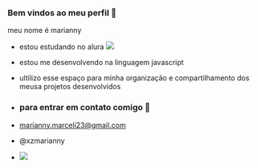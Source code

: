 ### Bem vindos ao meu perfil 🌻

meu nome é marianny

- estou estudando no alura ![](https://cursos.alura.com.br/dashboard)
- estou me desenvolvendo na linguagem javascript
- ultilizo esse espaço para minha organização e compartilhamento dos meusa projetos desenvolvidos

- ### para entrar em contato comigo 📧

- marianny.marceli23@gmail.com

- @xzmarianny

- ![](https://media.tenor.com/xPBZqvuMK2IAAAAM/kitty-love.gif)
